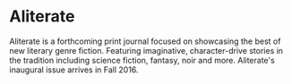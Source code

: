 # Aliterate

Aliterate is a forthcoming print journal focused on showcasing the best of new literary genre fiction. Featuring imaginative, character-drive stories in the tradition including science fiction, fantasy, noir and more. Aliterate's inaugural issue arrives in Fall 2016.
